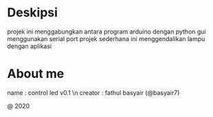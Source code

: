 # Deskipsi
projek ini menggabungkan antara program arduino dengan python gui menggunakan serial port
projek sederhana ini menggendalikan lampu dengan aplikasi

# About me
name : control led v0.1 \n
creator : fathul basyair (@basyair7)

@ 2020
